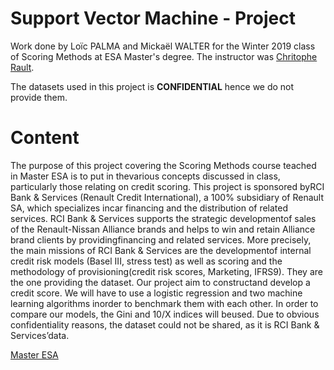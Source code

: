 

# **Support Vector Machine - Project**

Work done by Loïc PALMA and Mickaël WALTER for the Winter 2019 class of Scoring Methods at ESA Master's degree. The instructor was [Chritophe Rault](http://chrault3.free.fr/).

The datasets used in this project is **CONFIDENTIAL** hence we do not provide them.


# **Content**

The purpose of this project covering the Scoring Methods course teached in Master ESA is to put in thevarious concepts discussed in class, particularly those relating on credit scoring. This project is sponsored byRCI Bank & Services (Renault Credit International), a 100% subsidiary of Renault SA, which specializes incar financing and the distribution of related services. RCI Bank & Services supports the strategic developmentof sales of the Renault-Nissan Alliance brands and helps to win and retain Alliance brand clients by providingfinancing and related services. More precisely, the main missions of RCI Bank & Services are the developmentof internal credit risk models (Basel III, stress test) as well as scoring and the methodology of provisioning(credit risk scores, Marketing, IFRS9). They are the one providing the dataset. Our project aim to constructand develop a credit score. We will have to use a logistic regression and two machine learning algorithms inorder to benchmark them with each other. In order to compare our models, the Gini and 10/X indices will beused. Due to obvious confidentiality reasons, the dataset could not be shared, as it is RCI Bank & Services’data.


[Master ESA](https://www.univ-orleans.fr/deg/masters/ESA/index.htm)

